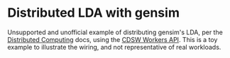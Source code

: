 # Distributed LDA with gensim

Unsupported and unofficial example of distributing gensim's LDA, per the [Distributed Computing](https://radimrehurek.com/gensim/distributed.html) docs, using the [CDSW Workers API](https://docs.cloudera.com/cdsw/1.9.1/parallel-computing/topics/cdsw-workers-api.html).
This is a toy example to illustrate the wiring, and not representative of real workloads.
